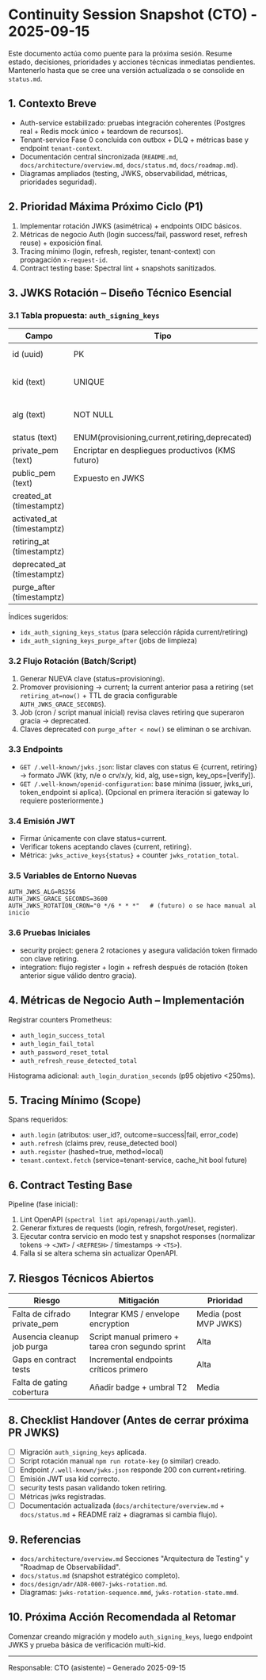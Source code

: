 # Continuity Session Snapshot (CTO) - 2025-09-15

Este documento actúa como puente para la próxima sesión. Resume estado, decisiones, prioridades y acciones técnicas inmediatas pendientes. Mantenerlo hasta que se cree una versión actualizada o se consolide en `status.md`.

## 1. Contexto Breve
- Auth-service estabilizado: pruebas integración coherentes (Postgres real + Redis mock único + teardown de recursos).
- Tenant-service Fase 0 concluida con outbox + DLQ + métricas base y endpoint `tenant-context`.
- Documentación central sincronizada (`README.md`, `docs/architecture/overview.md`, `docs/status.md`, `docs/roadmap.md`).
- Diagramas ampliados (testing, JWKS, observabilidad, métricas, prioridades seguridad).

## 2. Prioridad Máxima Próximo Ciclo (P1)
1. Implementar rotación JWKS (asimétrica) + endpoints OIDC básicos.
2. Métricas de negocio Auth (login success/fail, password reset, refresh reuse) + exposición final.
3. Tracing mínimo (login, refresh, register, tenant-context) con propagación `x-request-id`.
4. Contract testing base: Spectral lint + snapshots sanitizados.

## 3. JWKS Rotación – Diseño Técnico Esencial
### 3.1 Tabla propuesta: `auth_signing_keys`
| Campo | Tipo | Notas |
|-------|------|-------|
| id (uuid) | PK | Identificador interno |
| kid (text) | UNIQUE | Usado en header JWT + JWKS |
| alg (text) | NOT NULL | RS256/ES256 (inicial RS256) |
| status (text) | ENUM(provisioning,current,retiring,deprecated) |
| private_pem (text) | Encriptar en despliegues productivos (KMS futuro) |
| public_pem (text) | Expuesto en JWKS |
| created_at (timestamptz) | | |
| activated_at (timestamptz) | | Cuando pasa a current |
| retiring_at (timestamptz) | | Inicio ventana gracia |
| deprecated_at (timestamptz) | | Fin ventana gracia |
| purge_after (timestamptz) | | Programación limpieza |

Índices sugeridos:
- `idx_auth_signing_keys_status` (para selección rápida current/retiring)
- `idx_auth_signing_keys_purge_after` (jobs de limpieza)

### 3.2 Flujo Rotación (Batch/Script)
1. Generar NUEVA clave (status=provisioning).
2. Promover provisioning → current; la current anterior pasa a retiring (set `retiring_at=now()` + TTL de gracia configurable `AUTH_JWKS_GRACE_SECONDS`).
3. Job (cron / script manual inicial) revisa claves retiring que superaron gracia → deprecated.
4. Claves deprecated con `purge_after < now()` se eliminan o se archivan.

### 3.3 Endpoints
- `GET /.well-known/jwks.json`: listar claves con status ∈ {current, retiring} → formato JWK (kty, n/e o crv/x/y, kid, alg, use=sign, key_ops=[verify]).
- `GET /.well-known/openid-configuration`: base mínima (issuer, jwks_uri, token_endpoint si aplica). (Opcional en primera iteración si gateway lo requiere posteriormente.)

### 3.4 Emisión JWT
- Firmar únicamente con clave status=current.
- Verificar tokens aceptando claves {current, retiring}.
- Métrica: `jwks_active_keys{status}` + counter `jwks_rotation_total`.

### 3.5 Variables de Entorno Nuevas
```
AUTH_JWKS_ALG=RS256
AUTH_JWKS_GRACE_SECONDS=3600
AUTH_JWKS_ROTATION_CRON="0 */6 * * *"   # (futuro) o se hace manual al inicio
```

### 3.6 Pruebas Iniciales
- security project: genera 2 rotaciones y asegura validación token firmado con clave retiring.
- integration: flujo register + login + refresh después de rotación (token anterior sigue válido dentro gracia).

## 4. Métricas de Negocio Auth – Implementación
Registrar counters Prometheus:
- `auth_login_success_total`
- `auth_login_fail_total`
- `auth_password_reset_total`
- `auth_refresh_reuse_detected_total`

Histograma adicional: `auth_login_duration_seconds` (p95 objetivo <250ms).

## 5. Tracing Mínimo (Scope)
Spans requeridos:
- `auth.login` (atributos: user_id?, outcome=success|fail, error_code)
- `auth.refresh` (claims prev, reuse_detected bool)
- `auth.register` (hashed=true, method=local)
- `tenant.context.fetch` (service=tenant-service, cache_hit bool future)

## 6. Contract Testing Base
Pipeline (fase inicial):
1. Lint OpenAPI (`spectral lint api/openapi/auth.yaml`).
2. Generar fixtures de requests (login, refresh, forgot/reset, register).
3. Ejecutar contra servicio en modo test y snapshot responses (normalizar tokens → `<JWT>` / `<REFRESH>` / timestamps → `<TS>`).
4. Falla si se altera schema sin actualizar OpenAPI.

## 7. Riesgos Técnicos Abiertos
| Riesgo | Mitigación | Prioridad |
|--------|------------|-----------|
| Falta de cifrado private_pem | Integrar KMS / envelope encryption | Media (post MVP JWKS) |
| Ausencia cleanup job purga | Script manual primero + tarea cron segundo sprint | Alta |
| Gaps en contract tests | Incremental endpoints críticos primero | Alta |
| Falta de gating cobertura | Añadir badge + umbral T2 | Media |

## 8. Checklist Handover (Antes de cerrar próxima PR JWKS)
- [ ] Migración `auth_signing_keys` aplicada.
- [ ] Script rotación manual `npm run rotate-key` (o similar) creado.
- [ ] Endpoint `/.well-known/jwks.json` responde 200 con current+retiring.
- [ ] Emisión JWT usa kid correcto.
- [ ] security tests pasan validando token retiring.
- [ ] Métricas jwks registradas.
- [ ] Documentación actualizada (`docs/architecture/overview.md` + `docs/status.md` + README raíz + diagramas si cambia flujo).

## 9. Referencias
- `docs/architecture/overview.md` Secciones "Arquitectura de Testing" y "Roadmap de Observabilidad".
- `docs/status.md` (snapshot estratégico completo).
- `docs/design/adr/ADR-0007-jwks-rotation.md`.
- Diagramas: `jwks-rotation-sequence.mmd`, `jwks-rotation-state.mmd`.

## 10. Próxima Acción Recomendada al Retomar
Comenzar creando migración y modelo `auth_signing_keys`, luego endpoint JWKS y prueba básica de verificación multi-kid.

---
Responsable: CTO (asistente) – Generado 2025-09-15
